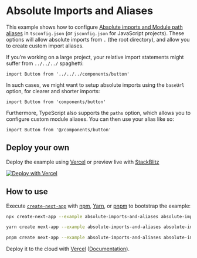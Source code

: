 # Absolute Imports and Aliases

This example shows how to configure [Absolute imports and Module path aliases](https://nextjs.org/docs/advanced-features/module-path-aliases) in `tsconfig.json` (or `jsconfig.json` for JavaScript projects). These options will allow absolute imports from `.` (the root directory), and allow you to create custom import aliases.

If you’re working on a large project, your relative import statements might suffer from `../../../` spaghetti:

```tsx
import Button from '../../../components/button'
```

In such cases, we might want to setup absolute imports using the `baseUrl` option, for clearer and shorter imports:

```tsx
import Button from 'components/button'
```

Furthermore, TypeScript also supports the `paths` option, which allows you to configure custom module aliases. You can then use your alias like so:

```tsx
import Button from '@/components/button'
```

## Deploy your own

Deploy the example using [Vercel](https://vercel.com?utm_source=github&utm_medium=readme&utm_campaign=next-example) or preview live with [StackBlitz](https://stackblitz.com/github/vercel/next.js/tree/canary/examples/absolute-imports-and-aliases)

[![Deploy with Vercel](https://vercel.com/button)](https://vercel.com/new/git/external?repository-url=https://github.com/vercel/next.js/tree/canary/examples/absolute-imports-and-aliases&project-name=absolute-imports-and-aliases&repository-name=absolute-imports-and-aliases)

## How to use

Execute [`create-next-app`](https://github.com/vercel/next.js/tree/canary/packages/create-next-app) with [npm](https://docs.npmjs.com/cli/init), [Yarn](https://yarnpkg.com/lang/en/docs/cli/create/), or [pnpm](https://pnpm.io) to bootstrap the example:

```bash
npx create-next-app --example absolute-imports-and-aliases absolute-imports-and-aliases-app
```

```bash
yarn create next-app --example absolute-imports-and-aliases absolute-imports-and-aliases-app
```

```bash
pnpm create next-app --example absolute-imports-and-aliases absolute-imports-and-aliases-app
```

Deploy it to the cloud with [Vercel](https://vercel.com/new?utm_source=github&utm_medium=readme&utm_campaign=next-example) ([Documentation](https://nextjs.org/docs/deployment)).
